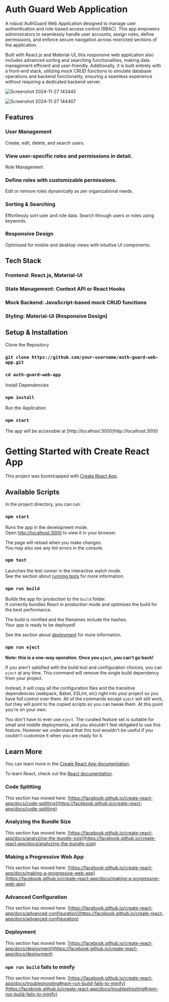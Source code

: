 # Auth Guard Web Application
A robust AuthGuard Web Application designed to manage user authentication and role-based access control (RBAC). This app empowers administrators to seamlessly handle user accounts, assign roles, define permissions, and enforce secure navigation across restricted sections of the application.

Built with React.js and Material-UI, this responsive web application also includes advanced sorting and searching functionalities, making data management efficient and user-friendly. Additionally, it is built entirely with a front-end stack, utilizing mock CRUD functions to simulate database operations and backend functionality, ensuring a seamless experience without requiring a dedicated backend server.

![Screenshot 2024-11-27 143445](https://github.com/user-attachments/assets/8d77c09d-47d4-4df4-8d8c-4cc551cdb9fd)

![Screenshot 2024-11-27 144407](https://github.com/user-attachments/assets/8974f3ea-d063-43ee-8ec0-2bd42a3eeffd)

## Features

### User Management
Create, edit, delete, and search users.
### View user-specific roles and permissions in detail.
Role Management
### Define roles with customizable permissions.
Edit or remove roles dynamically as per organizational needs.
### Sorting & Searching
Effortlessly sort user and role data.
Search through users or roles using keywords.
### Responsive Design
Optimized for mobile and desktop views with intuitive UI components.

## Tech Stack

### Frontend: React.js, Material-UI
### State Management: Context API or React Hooks
### Mock Backend: JavaScript-based mock CRUD functions
### Styling: Material-UI (Responsive Design)

## Setup & Installation
Clone the Repository

### `git clone https://github.com/your-username/auth-guard-web-app.git`
### `cd auth-guard-web-app`

Install Dependencies

### `npm install`
Run the Application

### `npm start`

The app will be accessible at [http://localhost:3000]http://localhost:3000


# Getting Started with Create React App

This project was bootstrapped with [Create React App](https://github.com/facebook/create-react-app).

## Available Scripts

In the project directory, you can run:

### `npm start`

Runs the app in the development mode.\
Open [http://localhost:3000](http://localhost:3000) to view it in your browser.

The page will reload when you make changes.\
You may also see any lint errors in the console.

### `npm test`

Launches the test runner in the interactive watch mode.\
See the section about [running tests](https://facebook.github.io/create-react-app/docs/running-tests) for more information.

### `npm run build`

Builds the app for production to the `build` folder.\
It correctly bundles React in production mode and optimizes the build for the best performance.

The build is minified and the filenames include the hashes.\
Your app is ready to be deployed!

See the section about [deployment](https://facebook.github.io/create-react-app/docs/deployment) for more information.

### `npm run eject`

**Note: this is a one-way operation. Once you `eject`, you can't go back!**

If you aren't satisfied with the build tool and configuration choices, you can `eject` at any time. This command will remove the single build dependency from your project.

Instead, it will copy all the configuration files and the transitive dependencies (webpack, Babel, ESLint, etc) right into your project so you have full control over them. All of the commands except `eject` will still work, but they will point to the copied scripts so you can tweak them. At this point you're on your own.

You don't have to ever use `eject`. The curated feature set is suitable for small and middle deployments, and you shouldn't feel obligated to use this feature. However we understand that this tool wouldn't be useful if you couldn't customize it when you are ready for it.

## Learn More

You can learn more in the [Create React App documentation](https://facebook.github.io/create-react-app/docs/getting-started).

To learn React, check out the [React documentation](https://reactjs.org/).

### Code Splitting

This section has moved here: [https://facebook.github.io/create-react-app/docs/code-splitting](https://facebook.github.io/create-react-app/docs/code-splitting)

### Analyzing the Bundle Size

This section has moved here: [https://facebook.github.io/create-react-app/docs/analyzing-the-bundle-size](https://facebook.github.io/create-react-app/docs/analyzing-the-bundle-size)

### Making a Progressive Web App

This section has moved here: [https://facebook.github.io/create-react-app/docs/making-a-progressive-web-app](https://facebook.github.io/create-react-app/docs/making-a-progressive-web-app)

### Advanced Configuration

This section has moved here: [https://facebook.github.io/create-react-app/docs/advanced-configuration](https://facebook.github.io/create-react-app/docs/advanced-configuration)

### Deployment

This section has moved here: [https://facebook.github.io/create-react-app/docs/deployment](https://facebook.github.io/create-react-app/docs/deployment)

### `npm run build` fails to minify

This section has moved here: [https://facebook.github.io/create-react-app/docs/troubleshooting#npm-run-build-fails-to-minify](https://facebook.github.io/create-react-app/docs/troubleshooting#npm-run-build-fails-to-minify)
